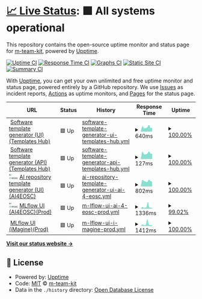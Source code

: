 # [📈 Live Status](https://m-team-kit.github.io/status-ai): <!--live status--> **🟩 All systems operational**

This repository contains the open-source uptime monitor and status page for [m-team-kit](https://m-team-kit.github.io/status-ai), powered by [Upptime](https://github.com/upptime/upptime).

[![Uptime CI](https://github.com/m-team-kit/status-ai/workflows/Uptime%20CI/badge.svg)](https://github.com/m-team-kit/status-ai/actions?query=workflow%3A%22Uptime+CI%22)
[![Response Time CI](https://github.com/m-team-kit/status-ai/workflows/Response%20Time%20CI/badge.svg)](https://github.com/m-team-kit/status-ai/actions?query=workflow%3A%22Response+Time+CI%22)
[![Graphs CI](https://github.com/m-team-kit/status-ai/workflows/Graphs%20CI/badge.svg)](https://github.com/m-team-kit/status-ai/actions?query=workflow%3A%22Graphs+CI%22)
[![Static Site CI](https://github.com/m-team-kit/status-ai/workflows/Static%20Site%20CI/badge.svg)](https://github.com/m-team-kit/status-ai/actions?query=workflow%3A%22Static+Site+CI%22)
[![Summary CI](https://github.com/m-team-kit/status-ai/workflows/Summary%20CI/badge.svg)](https://github.com/m-team-kit/status-ai/actions?query=workflow%3A%22Summary+CI%22)

With [Upptime](https://upptime.js.org), you can get your own unlimited and free uptime monitor and status page, powered entirely by a GitHub repository. We use [Issues](https://github.com/m-team-kit/status-ai/issues) as incident reports, [Actions](https://github.com/m-team-kit/status-ai/actions) as uptime monitors, and [Pages](https://m-team-kit.github.io/status-ai) for the status page.

<!--start: status pages-->
<!-- This summary is generated by Upptime (https://github.com/upptime/upptime) -->
<!-- Do not edit this manually, your changes will be overwritten -->
<!-- prettier-ignore -->
| URL | Status | History | Response Time | Uptime |
| --- | ------ | ------- | ------------- | ------ |
| <img alt="" src="https://raw.githubusercontent.com/m-team-kit/templates-hub/main/pictures/cookiecutter_simple_small.png" height="13"> [Software template generator (UI) (Templates Hub)](https://templates.services.fedcloud.eu/) | 🟩 Up | [software-template-generator-ui-templates-hub.yml](https://github.com/m-team-kit/status-ai/commits/HEAD/history/software-template-generator-ui-templates-hub.yml) | <details><summary><img alt="Response time graph" src="./graphs/software-template-generator-ui-templates-hub/response-time-week.png" height="20"> 640ms</summary><br><a href="https://m-team-kit.github.io/status-ai/history/software-template-generator-ui-templates-hub"><img alt="Response time 737" src="https://img.shields.io/endpoint?url=https%3A%2F%2Fraw.githubusercontent.com%2Fm-team-kit%2Fstatus-ai%2FHEAD%2Fapi%2Fsoftware-template-generator-ui-templates-hub%2Fresponse-time.json"></a><br><a href="https://m-team-kit.github.io/status-ai/history/software-template-generator-ui-templates-hub"><img alt="24-hour response time 521" src="https://img.shields.io/endpoint?url=https%3A%2F%2Fraw.githubusercontent.com%2Fm-team-kit%2Fstatus-ai%2FHEAD%2Fapi%2Fsoftware-template-generator-ui-templates-hub%2Fresponse-time-day.json"></a><br><a href="https://m-team-kit.github.io/status-ai/history/software-template-generator-ui-templates-hub"><img alt="7-day response time 640" src="https://img.shields.io/endpoint?url=https%3A%2F%2Fraw.githubusercontent.com%2Fm-team-kit%2Fstatus-ai%2FHEAD%2Fapi%2Fsoftware-template-generator-ui-templates-hub%2Fresponse-time-week.json"></a><br><a href="https://m-team-kit.github.io/status-ai/history/software-template-generator-ui-templates-hub"><img alt="30-day response time 691" src="https://img.shields.io/endpoint?url=https%3A%2F%2Fraw.githubusercontent.com%2Fm-team-kit%2Fstatus-ai%2FHEAD%2Fapi%2Fsoftware-template-generator-ui-templates-hub%2Fresponse-time-month.json"></a><br><a href="https://m-team-kit.github.io/status-ai/history/software-template-generator-ui-templates-hub"><img alt="1-year response time 737" src="https://img.shields.io/endpoint?url=https%3A%2F%2Fraw.githubusercontent.com%2Fm-team-kit%2Fstatus-ai%2FHEAD%2Fapi%2Fsoftware-template-generator-ui-templates-hub%2Fresponse-time-year.json"></a></details> | <details><summary><a href="https://m-team-kit.github.io/status-ai/history/software-template-generator-ui-templates-hub">100.00%</a></summary><a href="https://m-team-kit.github.io/status-ai/history/software-template-generator-ui-templates-hub"><img alt="All-time uptime 99.84%" src="https://img.shields.io/endpoint?url=https%3A%2F%2Fraw.githubusercontent.com%2Fm-team-kit%2Fstatus-ai%2FHEAD%2Fapi%2Fsoftware-template-generator-ui-templates-hub%2Fuptime.json"></a><br><a href="https://m-team-kit.github.io/status-ai/history/software-template-generator-ui-templates-hub"><img alt="24-hour uptime 100.00%" src="https://img.shields.io/endpoint?url=https%3A%2F%2Fraw.githubusercontent.com%2Fm-team-kit%2Fstatus-ai%2FHEAD%2Fapi%2Fsoftware-template-generator-ui-templates-hub%2Fuptime-day.json"></a><br><a href="https://m-team-kit.github.io/status-ai/history/software-template-generator-ui-templates-hub"><img alt="7-day uptime 100.00%" src="https://img.shields.io/endpoint?url=https%3A%2F%2Fraw.githubusercontent.com%2Fm-team-kit%2Fstatus-ai%2FHEAD%2Fapi%2Fsoftware-template-generator-ui-templates-hub%2Fuptime-week.json"></a><br><a href="https://m-team-kit.github.io/status-ai/history/software-template-generator-ui-templates-hub"><img alt="30-day uptime 100.00%" src="https://img.shields.io/endpoint?url=https%3A%2F%2Fraw.githubusercontent.com%2Fm-team-kit%2Fstatus-ai%2FHEAD%2Fapi%2Fsoftware-template-generator-ui-templates-hub%2Fuptime-month.json"></a><br><a href="https://m-team-kit.github.io/status-ai/history/software-template-generator-ui-templates-hub"><img alt="1-year uptime 99.84%" src="https://img.shields.io/endpoint?url=https%3A%2F%2Fraw.githubusercontent.com%2Fm-team-kit%2Fstatus-ai%2FHEAD%2Fapi%2Fsoftware-template-generator-ui-templates-hub%2Fuptime-year.json"></a></details>
| <img alt="" src="https://upload.wikimedia.org/wikipedia/commons/a/ab/Swagger-logo.png" height="13"> [Software template generator (API) (Templates Hub)](https://templates.services.fedcloud.eu/api/latest/docs) | 🟩 Up | [software-template-generator-api-templates-hub.yml](https://github.com/m-team-kit/status-ai/commits/HEAD/history/software-template-generator-api-templates-hub.yml) | <details><summary><img alt="Response time graph" src="./graphs/software-template-generator-api-templates-hub/response-time-week.png" height="20"> 127ms</summary><br><a href="https://m-team-kit.github.io/status-ai/history/software-template-generator-api-templates-hub"><img alt="Response time 133" src="https://img.shields.io/endpoint?url=https%3A%2F%2Fraw.githubusercontent.com%2Fm-team-kit%2Fstatus-ai%2FHEAD%2Fapi%2Fsoftware-template-generator-api-templates-hub%2Fresponse-time.json"></a><br><a href="https://m-team-kit.github.io/status-ai/history/software-template-generator-api-templates-hub"><img alt="24-hour response time 107" src="https://img.shields.io/endpoint?url=https%3A%2F%2Fraw.githubusercontent.com%2Fm-team-kit%2Fstatus-ai%2FHEAD%2Fapi%2Fsoftware-template-generator-api-templates-hub%2Fresponse-time-day.json"></a><br><a href="https://m-team-kit.github.io/status-ai/history/software-template-generator-api-templates-hub"><img alt="7-day response time 127" src="https://img.shields.io/endpoint?url=https%3A%2F%2Fraw.githubusercontent.com%2Fm-team-kit%2Fstatus-ai%2FHEAD%2Fapi%2Fsoftware-template-generator-api-templates-hub%2Fresponse-time-week.json"></a><br><a href="https://m-team-kit.github.io/status-ai/history/software-template-generator-api-templates-hub"><img alt="30-day response time 138" src="https://img.shields.io/endpoint?url=https%3A%2F%2Fraw.githubusercontent.com%2Fm-team-kit%2Fstatus-ai%2FHEAD%2Fapi%2Fsoftware-template-generator-api-templates-hub%2Fresponse-time-month.json"></a><br><a href="https://m-team-kit.github.io/status-ai/history/software-template-generator-api-templates-hub"><img alt="1-year response time 133" src="https://img.shields.io/endpoint?url=https%3A%2F%2Fraw.githubusercontent.com%2Fm-team-kit%2Fstatus-ai%2FHEAD%2Fapi%2Fsoftware-template-generator-api-templates-hub%2Fresponse-time-year.json"></a></details> | <details><summary><a href="https://m-team-kit.github.io/status-ai/history/software-template-generator-api-templates-hub">100.00%</a></summary><a href="https://m-team-kit.github.io/status-ai/history/software-template-generator-api-templates-hub"><img alt="All-time uptime 99.84%" src="https://img.shields.io/endpoint?url=https%3A%2F%2Fraw.githubusercontent.com%2Fm-team-kit%2Fstatus-ai%2FHEAD%2Fapi%2Fsoftware-template-generator-api-templates-hub%2Fuptime.json"></a><br><a href="https://m-team-kit.github.io/status-ai/history/software-template-generator-api-templates-hub"><img alt="24-hour uptime 100.00%" src="https://img.shields.io/endpoint?url=https%3A%2F%2Fraw.githubusercontent.com%2Fm-team-kit%2Fstatus-ai%2FHEAD%2Fapi%2Fsoftware-template-generator-api-templates-hub%2Fuptime-day.json"></a><br><a href="https://m-team-kit.github.io/status-ai/history/software-template-generator-api-templates-hub"><img alt="7-day uptime 100.00%" src="https://img.shields.io/endpoint?url=https%3A%2F%2Fraw.githubusercontent.com%2Fm-team-kit%2Fstatus-ai%2FHEAD%2Fapi%2Fsoftware-template-generator-api-templates-hub%2Fuptime-week.json"></a><br><a href="https://m-team-kit.github.io/status-ai/history/software-template-generator-api-templates-hub"><img alt="30-day uptime 100.00%" src="https://img.shields.io/endpoint?url=https%3A%2F%2Fraw.githubusercontent.com%2Fm-team-kit%2Fstatus-ai%2FHEAD%2Fapi%2Fsoftware-template-generator-api-templates-hub%2Fuptime-month.json"></a><br><a href="https://m-team-kit.github.io/status-ai/history/software-template-generator-api-templates-hub"><img alt="1-year uptime 99.84%" src="https://img.shields.io/endpoint?url=https%3A%2F%2Fraw.githubusercontent.com%2Fm-team-kit%2Fstatus-ai%2FHEAD%2Fapi%2Fsoftware-template-generator-api-templates-hub%2Fuptime-year.json"></a></details>
| <img alt="" src="https://raw.githubusercontent.com/ai4eosc/status/master/static/logo.png" height="13"> [AI repository template generator (UI) (AI4EOSC)](https://templates.cloud.ai4eosc.eu/) | 🟩 Up | [ai-repository-template-generator-ui-ai-4-eosc.yml](https://github.com/m-team-kit/status-ai/commits/HEAD/history/ai-repository-template-generator-ui-ai-4-eosc.yml) | <details><summary><img alt="Response time graph" src="./graphs/ai-repository-template-generator-ui-ai-4-eosc/response-time-week.png" height="20"> 802ms</summary><br><a href="https://m-team-kit.github.io/status-ai/history/ai-repository-template-generator-ui-ai-4-eosc"><img alt="Response time 1058" src="https://img.shields.io/endpoint?url=https%3A%2F%2Fraw.githubusercontent.com%2Fm-team-kit%2Fstatus-ai%2FHEAD%2Fapi%2Fai-repository-template-generator-ui-ai-4-eosc%2Fresponse-time.json"></a><br><a href="https://m-team-kit.github.io/status-ai/history/ai-repository-template-generator-ui-ai-4-eosc"><img alt="24-hour response time 613" src="https://img.shields.io/endpoint?url=https%3A%2F%2Fraw.githubusercontent.com%2Fm-team-kit%2Fstatus-ai%2FHEAD%2Fapi%2Fai-repository-template-generator-ui-ai-4-eosc%2Fresponse-time-day.json"></a><br><a href="https://m-team-kit.github.io/status-ai/history/ai-repository-template-generator-ui-ai-4-eosc"><img alt="7-day response time 802" src="https://img.shields.io/endpoint?url=https%3A%2F%2Fraw.githubusercontent.com%2Fm-team-kit%2Fstatus-ai%2FHEAD%2Fapi%2Fai-repository-template-generator-ui-ai-4-eosc%2Fresponse-time-week.json"></a><br><a href="https://m-team-kit.github.io/status-ai/history/ai-repository-template-generator-ui-ai-4-eosc"><img alt="30-day response time 865" src="https://img.shields.io/endpoint?url=https%3A%2F%2Fraw.githubusercontent.com%2Fm-team-kit%2Fstatus-ai%2FHEAD%2Fapi%2Fai-repository-template-generator-ui-ai-4-eosc%2Fresponse-time-month.json"></a><br><a href="https://m-team-kit.github.io/status-ai/history/ai-repository-template-generator-ui-ai-4-eosc"><img alt="1-year response time 1058" src="https://img.shields.io/endpoint?url=https%3A%2F%2Fraw.githubusercontent.com%2Fm-team-kit%2Fstatus-ai%2FHEAD%2Fapi%2Fai-repository-template-generator-ui-ai-4-eosc%2Fresponse-time-year.json"></a></details> | <details><summary><a href="https://m-team-kit.github.io/status-ai/history/ai-repository-template-generator-ui-ai-4-eosc">100.00%</a></summary><a href="https://m-team-kit.github.io/status-ai/history/ai-repository-template-generator-ui-ai-4-eosc"><img alt="All-time uptime 99.61%" src="https://img.shields.io/endpoint?url=https%3A%2F%2Fraw.githubusercontent.com%2Fm-team-kit%2Fstatus-ai%2FHEAD%2Fapi%2Fai-repository-template-generator-ui-ai-4-eosc%2Fuptime.json"></a><br><a href="https://m-team-kit.github.io/status-ai/history/ai-repository-template-generator-ui-ai-4-eosc"><img alt="24-hour uptime 100.00%" src="https://img.shields.io/endpoint?url=https%3A%2F%2Fraw.githubusercontent.com%2Fm-team-kit%2Fstatus-ai%2FHEAD%2Fapi%2Fai-repository-template-generator-ui-ai-4-eosc%2Fuptime-day.json"></a><br><a href="https://m-team-kit.github.io/status-ai/history/ai-repository-template-generator-ui-ai-4-eosc"><img alt="7-day uptime 100.00%" src="https://img.shields.io/endpoint?url=https%3A%2F%2Fraw.githubusercontent.com%2Fm-team-kit%2Fstatus-ai%2FHEAD%2Fapi%2Fai-repository-template-generator-ui-ai-4-eosc%2Fuptime-week.json"></a><br><a href="https://m-team-kit.github.io/status-ai/history/ai-repository-template-generator-ui-ai-4-eosc"><img alt="30-day uptime 100.00%" src="https://img.shields.io/endpoint?url=https%3A%2F%2Fraw.githubusercontent.com%2Fm-team-kit%2Fstatus-ai%2FHEAD%2Fapi%2Fai-repository-template-generator-ui-ai-4-eosc%2Fuptime-month.json"></a><br><a href="https://m-team-kit.github.io/status-ai/history/ai-repository-template-generator-ui-ai-4-eosc"><img alt="1-year uptime 99.61%" src="https://img.shields.io/endpoint?url=https%3A%2F%2Fraw.githubusercontent.com%2Fm-team-kit%2Fstatus-ai%2FHEAD%2Fapi%2Fai-repository-template-generator-ui-ai-4-eosc%2Fuptime-year.json"></a></details>
| <img alt="" src="https://raw.githubusercontent.com/ai4eosc/status/master/static/logo.png" height="13"> [MLflow UI (AI4EOSC)(Prod)](https://mlflow.cloud.ai4eosc.eu/) | 🟩 Up | [m-lflow-ui-ai-4-eosc-prod.yml](https://github.com/m-team-kit/status-ai/commits/HEAD/history/m-lflow-ui-ai-4-eosc-prod.yml) | <details><summary><img alt="Response time graph" src="./graphs/m-lflow-ui-ai-4-eosc-prod/response-time-week.png" height="20"> 1336ms</summary><br><a href="https://m-team-kit.github.io/status-ai/history/m-lflow-ui-ai-4-eosc-prod"><img alt="Response time 976" src="https://img.shields.io/endpoint?url=https%3A%2F%2Fraw.githubusercontent.com%2Fm-team-kit%2Fstatus-ai%2FHEAD%2Fapi%2Fm-lflow-ui-ai-4-eosc-prod%2Fresponse-time.json"></a><br><a href="https://m-team-kit.github.io/status-ai/history/m-lflow-ui-ai-4-eosc-prod"><img alt="24-hour response time 607" src="https://img.shields.io/endpoint?url=https%3A%2F%2Fraw.githubusercontent.com%2Fm-team-kit%2Fstatus-ai%2FHEAD%2Fapi%2Fm-lflow-ui-ai-4-eosc-prod%2Fresponse-time-day.json"></a><br><a href="https://m-team-kit.github.io/status-ai/history/m-lflow-ui-ai-4-eosc-prod"><img alt="7-day response time 1336" src="https://img.shields.io/endpoint?url=https%3A%2F%2Fraw.githubusercontent.com%2Fm-team-kit%2Fstatus-ai%2FHEAD%2Fapi%2Fm-lflow-ui-ai-4-eosc-prod%2Fresponse-time-week.json"></a><br><a href="https://m-team-kit.github.io/status-ai/history/m-lflow-ui-ai-4-eosc-prod"><img alt="30-day response time 948" src="https://img.shields.io/endpoint?url=https%3A%2F%2Fraw.githubusercontent.com%2Fm-team-kit%2Fstatus-ai%2FHEAD%2Fapi%2Fm-lflow-ui-ai-4-eosc-prod%2Fresponse-time-month.json"></a><br><a href="https://m-team-kit.github.io/status-ai/history/m-lflow-ui-ai-4-eosc-prod"><img alt="1-year response time 976" src="https://img.shields.io/endpoint?url=https%3A%2F%2Fraw.githubusercontent.com%2Fm-team-kit%2Fstatus-ai%2FHEAD%2Fapi%2Fm-lflow-ui-ai-4-eosc-prod%2Fresponse-time-year.json"></a></details> | <details><summary><a href="https://m-team-kit.github.io/status-ai/history/m-lflow-ui-ai-4-eosc-prod">99.02%</a></summary><a href="https://m-team-kit.github.io/status-ai/history/m-lflow-ui-ai-4-eosc-prod"><img alt="All-time uptime 99.95%" src="https://img.shields.io/endpoint?url=https%3A%2F%2Fraw.githubusercontent.com%2Fm-team-kit%2Fstatus-ai%2FHEAD%2Fapi%2Fm-lflow-ui-ai-4-eosc-prod%2Fuptime.json"></a><br><a href="https://m-team-kit.github.io/status-ai/history/m-lflow-ui-ai-4-eosc-prod"><img alt="24-hour uptime 100.00%" src="https://img.shields.io/endpoint?url=https%3A%2F%2Fraw.githubusercontent.com%2Fm-team-kit%2Fstatus-ai%2FHEAD%2Fapi%2Fm-lflow-ui-ai-4-eosc-prod%2Fuptime-day.json"></a><br><a href="https://m-team-kit.github.io/status-ai/history/m-lflow-ui-ai-4-eosc-prod"><img alt="7-day uptime 99.02%" src="https://img.shields.io/endpoint?url=https%3A%2F%2Fraw.githubusercontent.com%2Fm-team-kit%2Fstatus-ai%2FHEAD%2Fapi%2Fm-lflow-ui-ai-4-eosc-prod%2Fuptime-week.json"></a><br><a href="https://m-team-kit.github.io/status-ai/history/m-lflow-ui-ai-4-eosc-prod"><img alt="30-day uptime 99.69%" src="https://img.shields.io/endpoint?url=https%3A%2F%2Fraw.githubusercontent.com%2Fm-team-kit%2Fstatus-ai%2FHEAD%2Fapi%2Fm-lflow-ui-ai-4-eosc-prod%2Fuptime-month.json"></a><br><a href="https://m-team-kit.github.io/status-ai/history/m-lflow-ui-ai-4-eosc-prod"><img alt="1-year uptime 99.95%" src="https://img.shields.io/endpoint?url=https%3A%2F%2Fraw.githubusercontent.com%2Fm-team-kit%2Fstatus-ai%2FHEAD%2Fapi%2Fm-lflow-ui-ai-4-eosc-prod%2Fuptime-year.json"></a></details>
| <img alt="" src="https://cdn.imagine-ai.eu/app/uploads/2023/02/logo-imagine-full-blue.png" height="13"> [MLflow UI (iMagine)(Prod)](https://mlflow.cloud.imagine-ai.eu/) | 🟩 Up | [m-lflow-ui-i-magine-prod.yml](https://github.com/m-team-kit/status-ai/commits/HEAD/history/m-lflow-ui-i-magine-prod.yml) | <details><summary><img alt="Response time graph" src="./graphs/m-lflow-ui-i-magine-prod/response-time-week.png" height="20"> 1412ms</summary><br><a href="https://m-team-kit.github.io/status-ai/history/m-lflow-ui-i-magine-prod"><img alt="Response time 961" src="https://img.shields.io/endpoint?url=https%3A%2F%2Fraw.githubusercontent.com%2Fm-team-kit%2Fstatus-ai%2FHEAD%2Fapi%2Fm-lflow-ui-i-magine-prod%2Fresponse-time.json"></a><br><a href="https://m-team-kit.github.io/status-ai/history/m-lflow-ui-i-magine-prod"><img alt="24-hour response time 694" src="https://img.shields.io/endpoint?url=https%3A%2F%2Fraw.githubusercontent.com%2Fm-team-kit%2Fstatus-ai%2FHEAD%2Fapi%2Fm-lflow-ui-i-magine-prod%2Fresponse-time-day.json"></a><br><a href="https://m-team-kit.github.io/status-ai/history/m-lflow-ui-i-magine-prod"><img alt="7-day response time 1412" src="https://img.shields.io/endpoint?url=https%3A%2F%2Fraw.githubusercontent.com%2Fm-team-kit%2Fstatus-ai%2FHEAD%2Fapi%2Fm-lflow-ui-i-magine-prod%2Fresponse-time-week.json"></a><br><a href="https://m-team-kit.github.io/status-ai/history/m-lflow-ui-i-magine-prod"><img alt="30-day response time 1045" src="https://img.shields.io/endpoint?url=https%3A%2F%2Fraw.githubusercontent.com%2Fm-team-kit%2Fstatus-ai%2FHEAD%2Fapi%2Fm-lflow-ui-i-magine-prod%2Fresponse-time-month.json"></a><br><a href="https://m-team-kit.github.io/status-ai/history/m-lflow-ui-i-magine-prod"><img alt="1-year response time 961" src="https://img.shields.io/endpoint?url=https%3A%2F%2Fraw.githubusercontent.com%2Fm-team-kit%2Fstatus-ai%2FHEAD%2Fapi%2Fm-lflow-ui-i-magine-prod%2Fresponse-time-year.json"></a></details> | <details><summary><a href="https://m-team-kit.github.io/status-ai/history/m-lflow-ui-i-magine-prod">100.00%</a></summary><a href="https://m-team-kit.github.io/status-ai/history/m-lflow-ui-i-magine-prod"><img alt="All-time uptime 99.99%" src="https://img.shields.io/endpoint?url=https%3A%2F%2Fraw.githubusercontent.com%2Fm-team-kit%2Fstatus-ai%2FHEAD%2Fapi%2Fm-lflow-ui-i-magine-prod%2Fuptime.json"></a><br><a href="https://m-team-kit.github.io/status-ai/history/m-lflow-ui-i-magine-prod"><img alt="24-hour uptime 100.00%" src="https://img.shields.io/endpoint?url=https%3A%2F%2Fraw.githubusercontent.com%2Fm-team-kit%2Fstatus-ai%2FHEAD%2Fapi%2Fm-lflow-ui-i-magine-prod%2Fuptime-day.json"></a><br><a href="https://m-team-kit.github.io/status-ai/history/m-lflow-ui-i-magine-prod"><img alt="7-day uptime 100.00%" src="https://img.shields.io/endpoint?url=https%3A%2F%2Fraw.githubusercontent.com%2Fm-team-kit%2Fstatus-ai%2FHEAD%2Fapi%2Fm-lflow-ui-i-magine-prod%2Fuptime-week.json"></a><br><a href="https://m-team-kit.github.io/status-ai/history/m-lflow-ui-i-magine-prod"><img alt="30-day uptime 100.00%" src="https://img.shields.io/endpoint?url=https%3A%2F%2Fraw.githubusercontent.com%2Fm-team-kit%2Fstatus-ai%2FHEAD%2Fapi%2Fm-lflow-ui-i-magine-prod%2Fuptime-month.json"></a><br><a href="https://m-team-kit.github.io/status-ai/history/m-lflow-ui-i-magine-prod"><img alt="1-year uptime 99.99%" src="https://img.shields.io/endpoint?url=https%3A%2F%2Fraw.githubusercontent.com%2Fm-team-kit%2Fstatus-ai%2FHEAD%2Fapi%2Fm-lflow-ui-i-magine-prod%2Fuptime-year.json"></a></details>

<!--end: status pages-->

[**Visit our status website →**](https://m-team-kit.github.io/status-ai)

## 📄 License

- Powered by: [Upptime](https://github.com/upptime/upptime)
- Code: [MIT](./LICENSE) © [m-team-kit](https://m-team-kit.github.io/status-ai)
- Data in the `./history` directory: [Open Database License](https://opendatacommons.org/licenses/odbl/1-0/)
